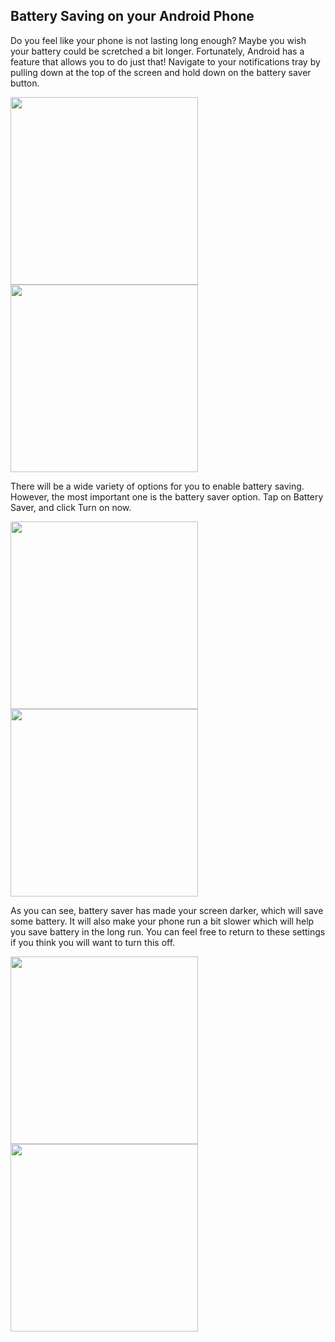 ## Battery Saving on your Android Phone

Do you feel like your phone is not lasting long enough? Maybe you wish your battery could be scretched a bit longer. Fortunately, Android has a feature that allows you to do just that! Navigate to your notifications tray by pulling down at the top of the screen and hold down on the battery saver button.

<img src="notiftray.png" width="300">
<img src="battsaver.gif" width="300">

There will be a wide variety of options for you to enable battery saving. However, the most important one is the battery saver option. Tap on Battery Saver, and click Turn on now.

<img src="batteryapp.png" width="300">
<img src="turnonbattsaver.gif" width="300">

As you can see, battery saver has made your screen darker, which will save some battery. It will also make your phone run a bit slower which will help you save battery in the long run. You can feel free to return to these settings if you think you will want to turn this off.

<img src="batterysaveron.png" width="300">
<img src="batterysaveon2.png" width="300">